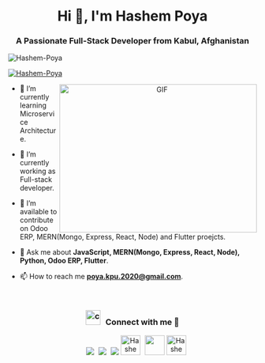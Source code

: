 <h1 align="center">Hi 👋, I'm Hashem Poya</a></h1>
<h3 align="center">A Passionate Full-Stack Developer from Kabul, Afghanistan</h3>

<p align="left"> <img src="https://komarev.com/ghpvc/?username=Hashem-Poya&label=Profile%20views&color=blueviolet&style=flat" alt="Hashem-Poya" /> </p>

<p align="left"> <a href="https://twitter.com/h__poya" target="blank"><img src="https://img.shields.io/twitter/follow/h__poya?logo=twitter&style=for-the-badge" alt="Hashem-Poya" /></a> </p>

<a target="_blank" align="center">
  <img align="right" top="500" height="300" width="400" alt="GIF" src="https://media.giphy.com/media/SWoSkN6DxTszqIKEqv/giphy.gif">
</a>

- 📝 I’m currently learning Microservice Architecture.

- 🌱 I’m currently working as Full-stack developer.

- 🤝 I’m available to contribute on Odoo ERP, MERN(Mongo, Express, React, Node) and Flutter proejcts.

- 💬 Ask me about **JavaScript, MERN(Mongo, Express, React, Node), Python, Odoo ERP, Flutter**.

- 📫 How to reach me **poya.kpu.2020@gmail.com**.

<br/>
<h3 align="center" > <img src="https://media.giphy.com/media/iY8CRBdQXODJSCERIr/giphy.gif" width="30" height="30" style="margin-right: 10px;" alt="contact with me">Connect with me 🤝 </h3>

<p align="center">

 <div align="center"  class="icons-social" style="margin-left: 10px;">
        <a style="margin-left: 5px;"  target="_blank" href="https://www.linkedin.com/in/poya-dev/">
			<img src="https://img.icons8.com/doodle/40/000000/linkedin--v2.png"></a>
        <a style="margin-left: 5px;" target="_blank" href="https://github.com/Hashem-Poya">
		<img src="https://img.icons8.com/doodle/40/000000/github--v1.png"></a>
		<a style="margin-left: 5px;" target="_blank" href="https://stackoverflow.com/users/14268064/h-poya">
				<img src="https://img.icons8.com/external-tal-revivo-color-tal-revivo/40/000000/external-stack-overflow-is-a-question-and-answer-site-for-professional-logo-color-tal-revivo.png"></a>
        <a href="https://fb.com/POYA.DEV" target="blank"><img src="https://raw.githubusercontent.com/rahuldkjain/github-profile-readme-generator/master/src/images/icons/Social/facebook.svg" alt="Hashem Poya" height="40" width="40" /></a>
		<a style="margin-left: 5px;" target="_blank" href="https://twitter.com/h__poya">
			<img src="https://img.icons8.com/doodle/1x/twitter-squared--v2.png" height="40" width="40" ></a>
	 <a href="https://instagram.com/h__poya" target="blank"><img src="https://raw.githubusercontent.com/rahuldkjain/github-profile-readme-generator/master/src/images/icons/Social/instagram.svg" alt="Hashem Poya" height="40" width="40" /></a>
</p>
<br>

